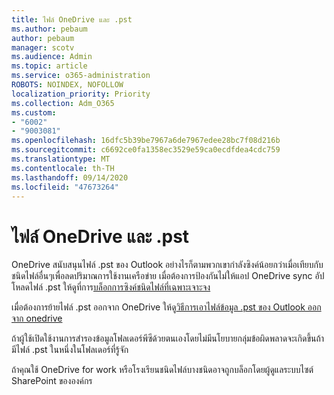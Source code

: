 ```yaml
---
title: ไฟล์ OneDrive และ .pst
ms.author: pebaum
author: pebaum
manager: scotv
ms.audience: Admin
ms.topic: article
ms.service: o365-administration
ROBOTS: NOINDEX, NOFOLLOW
localization_priority: Priority
ms.collection: Adm_O365
ms.custom:
- "6002"
- "9003081"
ms.openlocfilehash: 16dfc5b39be7967a6de7967edee28bc7f08d216b
ms.sourcegitcommit: c6692ce0fa1358ec3529e59ca0ecdfdea4cdc759
ms.translationtype: MT
ms.contentlocale: th-TH
ms.lasthandoff: 09/14/2020
ms.locfileid: "47673264"
---
```

# <a name="onedrive-and-pst-files"></a>ไฟล์ OneDrive และ .pst 

OneDrive สนับสนุนไฟล์ .pst ของ Outlook อย่างไรก็ตามพวกเขากำลังซิงค์น้อยกว่าเมื่อเทียบกับชนิดไฟล์อื่นๆเพื่อลดปริมาณการใช้งานเครือข่าย เมื่อต้องการป้องกันไม่ให้แอป OneDrive sync อัปโหลดไฟล์ .pst ให้ดูที่การ[บล็อกการซิงค์ชนิดไฟล์ที่เฉพาะเจาะจง](https://docs.microsoft.com/onedrive/block-file-types) 

เมื่อต้องการย้ายไฟล์ .pst ออกจาก OneDrive ให้ดู[วิธีการเอาไฟล์ข้อมูล .pst ของ Outlook ออกจาก onedrive](https://support.microsoft.com/office/how-to-remove-an-outlook-pst-data-file-from-onedrive-b6b9e522-59bd-40f7-949f-168d0aa9b38e) 

ถ้าผู้ใช้เปิดใช้งานการสำรองข้อมูลโฟลเดอร์พีซีด้วยตนเองโดยไม่มีนโยบายกลุ่มข้อผิดพลาดจะเกิดขึ้นถ้ามีไฟล์ .pst ในหนึ่งในโฟลเดอร์ที่รู้จัก

ถ้าคุณใช้ OneDrive for work หรือโรงเรียนชนิดไฟล์บางชนิดอาจถูกบล็อกโดยผู้ดูแลระบบไซต์ SharePoint ขององค์กร